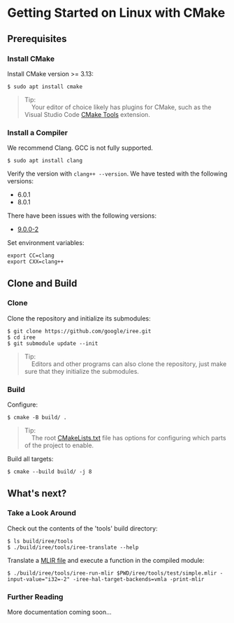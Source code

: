 # Getting Started on Linux with CMake

<!--
Notes to those updating this guide:

    * This document should be __simple__ and cover essential items only.
      Notes for optional components should go in separate files.

    * This document parallels getting_started_windows_cmake.md.
      Please keep them in sync.
-->

## Prerequisites

### Install CMake

Install CMake version >= 3.13:

```shell
$ sudo apt install cmake
```

> Tip:<br>
> &nbsp;&nbsp;&nbsp;&nbsp;Your editor of choice likely has plugins for CMake,
such as the Visual Studio Code
[CMake Tools](https://github.com/microsoft/vscode-cmake-tools) extension.

### Install a Compiler

We recommend Clang. GCC is not fully supported.

```shell
$ sudo apt install clang
```

Verify the version with `clang++ --version`. We have tested with the following
versions:

*   6.0.1
*   8.0.1

There have been issues with the following versions:

*   [9.0.0-2](https://github.com/google/iree/issues/1216)

Set environment variables:

```shell
export CC=clang
export CXX=clang++
```

## Clone and Build

### Clone

Clone the repository and initialize its submodules:

```shell
$ git clone https://github.com/google/iree.git
$ cd iree
$ git submodule update --init
```

> Tip:<br>
> &nbsp;&nbsp;&nbsp;&nbsp;Editors and other programs can also clone the
repository, just make sure that they initialize the submodules.

### Build

Configure:

```shell
$ cmake -B build/ .
```

> Tip:<br>
> &nbsp;&nbsp;&nbsp;&nbsp;The root
[CMakeLists.txt](https://github.com/google/iree/blob/master/CMakeLists.txt) file
has options for configuring which parts of the project to enable.

Build all targets:

```shell
$ cmake --build build/ -j 8
```

## What's next?

### Take a Look Around

Check out the contents of the 'tools' build directory:

```shell
$ ls build/iree/tools
$ ./build/iree/tools/iree-translate --help
```

Translate a
[MLIR file](https://github.com/google/iree/blob/master/iree/tools/test/simple.mlir)
and execute a function in the compiled module:

```shell
$ ./build/iree/tools/iree-run-mlir $PWD/iree/tools/test/simple.mlir -input-value="i32=-2" -iree-hal-target-backends=vmla -print-mlir
```

### Further Reading

More documentation coming soon...

<!-- TODO(scotttodd): Vulkan / other driver configuration -->
<!-- TODO(scotttodd): Running tests -->
<!-- TODO(scotttodd): Running samples -->
<!-- TODO(scotttodd): "getting_started.md" equivalent for iree-translate etc. -->
